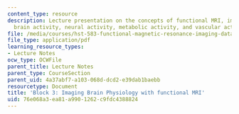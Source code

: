 ```yaml
---
content_type: resource
description: Lecture presentation on the concepts of functional MRI, imaging physiology,
  brain activity, neural activity, metabolic activity, and vascular activity.
file: /media/courses/hst-583-functional-magnetic-resonance-imaging-data-acquisition-and-analysis-fall-2008/76e068a3ea81a9901262c9fdc4388824_1006_db_physiol1.pdf
file_type: application/pdf
learning_resource_types:
- Lecture Notes
ocw_type: OCWFile
parent_title: Lecture Notes
parent_type: CourseSection
parent_uid: 4a37abf7-a103-068d-dcd2-e39dab1baebb
resourcetype: Document
title: 'Block 3: Imaging Brain Physiology with functional MRI'
uid: 76e068a3-ea81-a990-1262-c9fdc4388824
---
```

